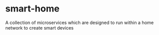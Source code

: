 # smart-home
A collection of microservices which are designed to run within a home network to create smart devices

